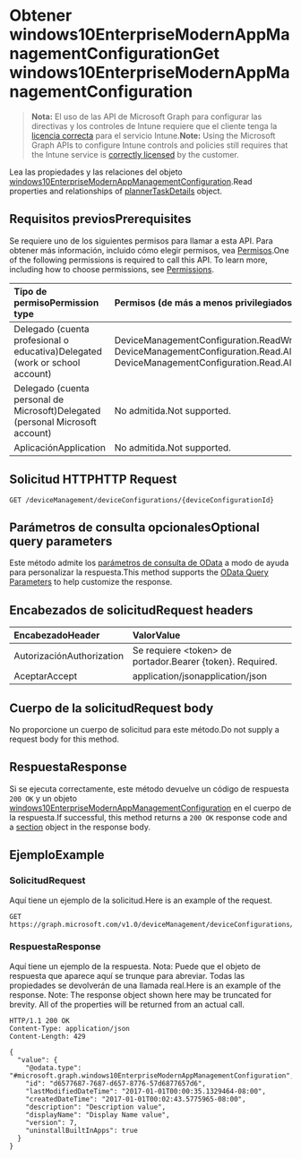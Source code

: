 # <a name="get-windows10enterprisemodernappmanagementconfiguration"></a><span data-ttu-id="c92c9-101">Obtener windows10EnterpriseModernAppManagementConfiguration</span><span class="sxs-lookup"><span data-stu-id="c92c9-101">Get windows10EnterpriseModernAppManagementConfiguration</span></span>

> <span data-ttu-id="c92c9-102">**Nota:** El uso de las API de Microsoft Graph para configurar las directivas y los controles de Intune requiere que el cliente tenga la [licencia correcta](https://go.microsoft.com/fwlink/?linkid=839381) para el servicio Intune.</span><span class="sxs-lookup"><span data-stu-id="c92c9-102">**Note:** Using the Microsoft Graph APIs to configure Intune controls and policies still requires that the Intune service is [correctly licensed](https://go.microsoft.com/fwlink/?linkid=839381) by the customer.</span></span>

<span data-ttu-id="c92c9-103">Lea las propiedades y las relaciones del objeto [windows10EnterpriseModernAppManagementConfiguration](../resources/intune_deviceconfig_windows10enterprisemodernappmanagementconfiguration.md).</span><span class="sxs-lookup"><span data-stu-id="c92c9-103">Read properties and relationships of [plannerTaskDetails](../resources/intune_deviceconfig_windows10enterprisemodernappmanagementconfiguration.md) object.</span></span>
## <a name="prerequisites"></a><span data-ttu-id="c92c9-104">Requisitos previos</span><span class="sxs-lookup"><span data-stu-id="c92c9-104">Prerequisites</span></span>
<span data-ttu-id="c92c9-p101">Se requiere uno de los siguientes permisos para llamar a esta API. Para obtener más información, incluido cómo elegir permisos, vea [Permisos](../../../concepts/permissions_reference.md).</span><span class="sxs-lookup"><span data-stu-id="c92c9-p101">One of the following permissions is required to call this API. To learn more, including how to choose permissions, see [Permissions](../../../concepts/permissions_reference.md).</span></span>

|<span data-ttu-id="c92c9-107">Tipo de permiso</span><span class="sxs-lookup"><span data-stu-id="c92c9-107">Permission type</span></span>|<span data-ttu-id="c92c9-108">Permisos (de más a menos privilegiados)</span><span class="sxs-lookup"><span data-stu-id="c92c9-108">Permissions (from least to most privileged)</span></span>|
|:---|:---|
|<span data-ttu-id="c92c9-109">Delegado (cuenta profesional o educativa)</span><span class="sxs-lookup"><span data-stu-id="c92c9-109">Delegated (work or school account)</span></span>|<span data-ttu-id="c92c9-110">DeviceManagementConfiguration.ReadWrite.All, DeviceManagementConfiguration.Read.All</span><span class="sxs-lookup"><span data-stu-id="c92c9-110">DeviceManagementConfiguration.ReadWrite.All, DeviceManagementConfiguration.Read.All</span></span>|
|<span data-ttu-id="c92c9-111">Delegado (cuenta personal de Microsoft)</span><span class="sxs-lookup"><span data-stu-id="c92c9-111">Delegated (personal Microsoft account)</span></span>|<span data-ttu-id="c92c9-112">No admitida.</span><span class="sxs-lookup"><span data-stu-id="c92c9-112">Not supported.</span></span>|
|<span data-ttu-id="c92c9-113">Aplicación</span><span class="sxs-lookup"><span data-stu-id="c92c9-113">Application</span></span>|<span data-ttu-id="c92c9-114">No admitida.</span><span class="sxs-lookup"><span data-stu-id="c92c9-114">Not supported.</span></span>|

## <a name="http-request"></a><span data-ttu-id="c92c9-115">Solicitud HTTP</span><span class="sxs-lookup"><span data-stu-id="c92c9-115">HTTP Request</span></span>
<!-- {
  "blockType": "ignored"
}
-->
``` http
GET /deviceManagement/deviceConfigurations/{deviceConfigurationId}
```

## <a name="optional-query-parameters"></a><span data-ttu-id="c92c9-116">Parámetros de consulta opcionales</span><span class="sxs-lookup"><span data-stu-id="c92c9-116">Optional query parameters</span></span>
<span data-ttu-id="c92c9-117">Este método admite los [parámetros de consulta de OData](https://developer.microsoft.com/es-ES/graph/docs/overview/query_parameters) a modo de ayuda para personalizar la respuesta.</span><span class="sxs-lookup"><span data-stu-id="c92c9-117">This method supports the [OData Query Parameters](https://developer.microsoft.com/es-ES/graph/docs/overview/query_parameters) to help customize the response.</span></span>
## <a name="request-headers"></a><span data-ttu-id="c92c9-118">Encabezados de solicitud</span><span class="sxs-lookup"><span data-stu-id="c92c9-118">Request headers</span></span>
|<span data-ttu-id="c92c9-119">Encabezado</span><span class="sxs-lookup"><span data-stu-id="c92c9-119">Header</span></span>|<span data-ttu-id="c92c9-120">Valor</span><span class="sxs-lookup"><span data-stu-id="c92c9-120">Value</span></span>|
|:---|:---|
|<span data-ttu-id="c92c9-121">Autorización</span><span class="sxs-lookup"><span data-stu-id="c92c9-121">Authorization</span></span>|<span data-ttu-id="c92c9-122">Se requiere &lt;token&gt; de portador.</span><span class="sxs-lookup"><span data-stu-id="c92c9-122">Bearer {token}. Required.</span></span>|
|<span data-ttu-id="c92c9-123">Aceptar</span><span class="sxs-lookup"><span data-stu-id="c92c9-123">Accept</span></span>|<span data-ttu-id="c92c9-124">application/json</span><span class="sxs-lookup"><span data-stu-id="c92c9-124">application/json</span></span>|

## <a name="request-body"></a><span data-ttu-id="c92c9-125">Cuerpo de la solicitud</span><span class="sxs-lookup"><span data-stu-id="c92c9-125">Request body</span></span>
<span data-ttu-id="c92c9-126">No proporcione un cuerpo de solicitud para este método.</span><span class="sxs-lookup"><span data-stu-id="c92c9-126">Do not supply a request body for this method.</span></span>

## <a name="response"></a><span data-ttu-id="c92c9-127">Respuesta</span><span class="sxs-lookup"><span data-stu-id="c92c9-127">Response</span></span>
<span data-ttu-id="c92c9-128">Si se ejecuta correctamente, este método devuelve un código de respuesta `200 OK` y un objeto [windows10EnterpriseModernAppManagementConfiguration](../resources/intune_deviceconfig_windows10enterprisemodernappmanagementconfiguration.md) en el cuerpo de la respuesta.</span><span class="sxs-lookup"><span data-stu-id="c92c9-128">If successful, this method returns a `200 OK` response code and a [section](../resources/intune_deviceconfig_windows10enterprisemodernappmanagementconfiguration.md) object in the response body.</span></span>

## <a name="example"></a><span data-ttu-id="c92c9-129">Ejemplo</span><span class="sxs-lookup"><span data-stu-id="c92c9-129">Example</span></span>
### <a name="request"></a><span data-ttu-id="c92c9-130">Solicitud</span><span class="sxs-lookup"><span data-stu-id="c92c9-130">Request</span></span>
<span data-ttu-id="c92c9-131">Aquí tiene un ejemplo de la solicitud.</span><span class="sxs-lookup"><span data-stu-id="c92c9-131">Here is an example of the request.</span></span>
``` http
GET https://graph.microsoft.com/v1.0/deviceManagement/deviceConfigurations/{deviceConfigurationId}
```

### <a name="response"></a><span data-ttu-id="c92c9-132">Respuesta</span><span class="sxs-lookup"><span data-stu-id="c92c9-132">Response</span></span>
<span data-ttu-id="c92c9-p102">Aquí tiene un ejemplo de la respuesta. Nota: Puede que el objeto de respuesta que aparece aquí se trunque para abreviar. Todas las propiedades se devolverán de una llamada real.</span><span class="sxs-lookup"><span data-stu-id="c92c9-p102">Here is an example of the response. Note: The response object shown here may be truncated for brevity. All of the properties will be returned from an actual call.</span></span>
``` http
HTTP/1.1 200 OK
Content-Type: application/json
Content-Length: 429

{
  "value": {
    "@odata.type": "#microsoft.graph.windows10EnterpriseModernAppManagementConfiguration",
    "id": "d6577687-7687-d657-8776-57d6877657d6",
    "lastModifiedDateTime": "2017-01-01T00:00:35.1329464-08:00",
    "createdDateTime": "2017-01-01T00:02:43.5775965-08:00",
    "description": "Description value",
    "displayName": "Display Name value",
    "version": 7,
    "uninstallBuiltInApps": true
  }
}
```



